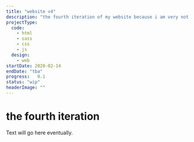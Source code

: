 ```yaml
---
title: "website v4"
description: "the fourth iteration of my website because i am very not good at this"
projectType:	
  code:
    - html
    - sass
    - css
    - js
  design:
    - web
startDate: 2020-02-14
endDate: "tba"
progress:	0.1
status: "wip"
headerImage: ""
---
```

# the fourth iteration
Text will go here eventually.